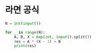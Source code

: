 # 라면 공식

```python
N = int(input())

for _ in range(N):
    A, B, X = map(int, input().split())
    res = A * (X - 1) + B
    print(res)
```
